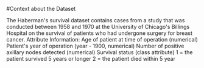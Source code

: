 #Context about the Dataset

The Haberman's survival dataset contains cases from a study that was conducted between 1958 and 1970 at the University of Chicago's Billings Hospital on the survival of patients who had undergone surgery for breast cancer.
Attribute Information:
Age of patient at time of operation (numerical)
Patient's year of operation (year - 1900, numerical)
Number of positive axillary nodes detected (numerical)
Survival status (class attribute) 1 = the patient survived 5 years or longer 2 = the patient died within 5 year
